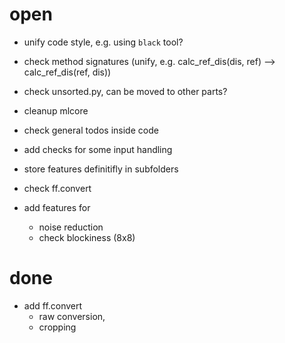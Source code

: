 # open
* unify code style, e.g. using `black` tool?
* check method signatures (unify, e.g. calc_ref_dis(dis, ref) --> calc_ref_dis(ref, dis))
* check unsorted.py, can be moved to other parts?
* cleanup mlcore
* check general todos inside code
* add checks for some input handling
* store features definitifly in subfolders
* check ff.convert

* add features for
    * noise reduction
    * check blockiness (8x8)

# done
* add ff.convert
    * raw conversion,
    * cropping
